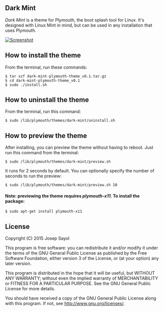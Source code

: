 ## Dark Mint

*Dark Mint* is a theme for Plymouth, the boot splash tool for Linux. It's designed with Linux Mint in mind, but can be used in any installation that uses Plymouth.

[![Screenshot](https://jsayol.github.io/dark-mint-plymouth-theme/img/screenshot_small.png)](https://jsayol.github.io/dark-mint-plymouth-theme/img/screenshot.png)

## How to install the theme
From the terminal, run these commands:

    $ tar xzf dark-mint-plymouth-theme_v0.1.tar.gz
    $ cd dark-mint-plymouth-theme_v0.1
    $ sudo ./install.sh

## How to uninstall the theme
From the terminal, run this command:

    $ sudo /lib/plymouth/themes/dark-mint/uninstall.sh

## How to preview the theme
After installing, you can preview the theme without having to reboot. Just run this command from the terminal:

    $ sudo /lib/plymouth/themes/dark-mint/preview.sh

It runs for 2 seconds by default. You can optionally specify the number of seconds to run the preview:

    $ sudo /lib/plymouth/themes/dark-mint/preview.sh 10

#### Note: previewing the theme requires *plymouth-x11*. To install the package:

    $ sudo apt-get install plymouth-x11


## License

Copyright (C) 2015  Josep Sayol

This program is free software: you can redistribute it and/or modify
it under the terms of the GNU General Public License as published by
the Free Software Foundation, either version 3 of the License, or
(at your option) any later version.

This program is distributed in the hope that it will be useful,
but WITHOUT ANY WARRANTY; without even the implied warranty of
MERCHANTABILITY or FITNESS FOR A PARTICULAR PURPOSE.  See the
GNU General Public License for more details.

You should have received a copy of the GNU General Public License
along with this program.  If not, see <http://www.gnu.org/licenses/>.
